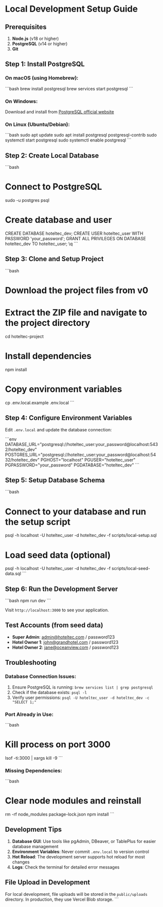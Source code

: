 # Local Development Setup Guide

## Prerequisites

1. **Node.js** (v18 or higher)
2. **PostgreSQL** (v14 or higher)
3. **Git**

## Step 1: Install PostgreSQL

### On macOS (using Homebrew):
\`\`\`bash
brew install postgresql
brew services start postgresql
\`\`\`

### On Windows:
Download and install from [PostgreSQL official website](https://www.postgresql.org/download/windows/)

### On Linux (Ubuntu/Debian):
\`\`\`bash
sudo apt update
sudo apt install postgresql postgresql-contrib
sudo systemctl start postgresql
sudo systemctl enable postgresql
\`\`\`

## Step 2: Create Local Database

\`\`\`bash
# Connect to PostgreSQL
sudo -u postgres psql

# Create database and user
CREATE DATABASE hoteltec_dev;
CREATE USER hoteltec_user WITH PASSWORD 'your_password';
GRANT ALL PRIVILEGES ON DATABASE hoteltec_dev TO hoteltec_user;
\q
\`\`\`

## Step 3: Clone and Setup Project

\`\`\`bash
# Download the project files from v0
# Extract the ZIP file and navigate to the project directory
cd hoteltec-project

# Install dependencies
npm install

# Copy environment variables
cp .env.local.example .env.local
\`\`\`

## Step 4: Configure Environment Variables

Edit `.env.local` and update the database connection:

\`\`\`env
DATABASE_URL="postgresql://hoteltec_user:your_password@localhost:5432/hoteltec_dev"
POSTGRES_URL="postgresql://hoteltec_user:your_password@localhost:5432/hoteltec_dev"
PGHOST="localhost"
PGUSER="hoteltec_user"
PGPASSWORD="your_password"
PGDATABASE="hoteltec_dev"
\`\`\`

## Step 5: Setup Database Schema

\`\`\`bash
# Connect to your database and run the setup script
psql -h localhost -U hoteltec_user -d hoteltec_dev -f scripts/local-setup.sql

# Load seed data (optional)
psql -h localhost -U hoteltec_user -d hoteltec_dev -f scripts/local-seed-data.sql
\`\`\`

## Step 6: Run the Development Server

\`\`\`bash
npm run dev
\`\`\`

Visit `http://localhost:3000` to see your application.

## Test Accounts (from seed data)

- **Super Admin**: admin@hoteltec.com / password123
- **Hotel Owner 1**: john@grandhotel.com / password123  
- **Hotel Owner 2**: jane@oceanview.com / password123

## Troubleshooting

### Database Connection Issues:
1. Ensure PostgreSQL is running: `brew services list | grep postgresql`
2. Check if the database exists: `psql -l`
3. Verify user permissions: `psql -U hoteltec_user -d hoteltec_dev -c "SELECT 1;"`

### Port Already in Use:
\`\`\`bash
# Kill process on port 3000
lsof -ti:3000 | xargs kill -9
\`\`\`

### Missing Dependencies:
\`\`\`bash
# Clear node modules and reinstall
rm -rf node_modules package-lock.json
npm install
\`\`\`

## Development Tips

1. **Database GUI**: Use tools like pgAdmin, DBeaver, or TablePlus for easier database management
2. **Environment Variables**: Never commit `.env.local` to version control
3. **Hot Reload**: The development server supports hot reload for most changes
4. **Logs**: Check the terminal for detailed error messages

## File Upload in Development

For local development, file uploads will be stored in the `public/uploads` directory. In production, they use Vercel Blob storage.
\`\`\`

```json file="" isHidden
